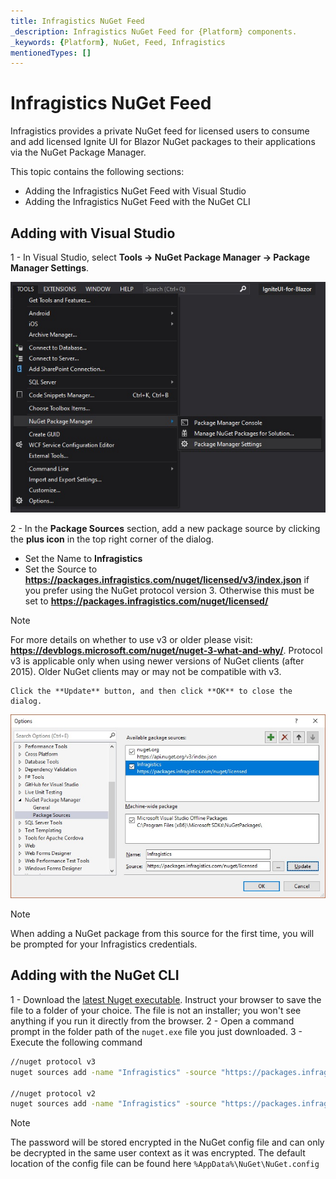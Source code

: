 ```yaml
---
title: Infragistics NuGet Feed
_description: Infragistics NuGet Feed for {Platform} components.
_keywords: {Platform}, NuGet, Feed, Infragistics
mentionedTypes: []
---
```


# Infragistics NuGet Feed

Infragistics provides a private NuGet feed for licensed users to consume and add licensed Ignite UI for Blazor NuGet packages to their applications via the NuGet Package Manager.

This topic contains the following sections:

- Adding the Infragistics NuGet Feed with Visual Studio
- Adding the Infragistics NuGet Feed with the NuGet CLI

## Adding with Visual Studio

1 - In Visual Studio, select **Tools → NuGet Package Manager → Package Manager Settings**.

<img src="../images/general/nuget-package-manager-setting-menu-item.jpg" />

2 - In the **Package Sources** section, add a new package source by clicking the **plus icon** in the top right corner of the dialog.
   - Set the Name to **Infragistics**
   - Set the Source to **https://packages.infragistics.com/nuget/licensed/v3/index.json** if you prefer using the NuGet protocol version 3. Otherwise this must be set to **https://packages.infragistics.com/nuget/licensed/**

> [!Note]
> For more details on whether to use v3 or older please visit: **https://devblogs.microsoft.com/nuget/nuget-3-what-and-why/**. Protocol v3 is applicable only when using newer versions of NuGet clients (after 2015). Older NuGet clients may or may not be compatible with v3.

    Click the **Update** button, and then click **OK** to close the dialog.

<img src="../images/general/nuget-package-manager-package-sources-ig-server.jpg" />

> [!Note]
> When adding a NuGet package from this source for the first time, you will be prompted for your Infragistics credentials.

## Adding with the NuGet CLI

1 - Download the [latest Nuget executable](https://dist.nuget.org/win-x86-commandline/latest/nuget.exe). Instruct your browser to save the file to a folder of your choice. The file is not an installer; you won't see anything if you run it directly from the browser.
2 - Open a command prompt in the folder path of the `nuget.exe` file you just downloaded.
3 - Execute the following command

```cmd
//nuget protocol v3
nuget sources add -name "Infragistics" -source "https://packages.infragistics.com/nuget/licensed/v3/index.json" -username "your login email" -password "your password"

//nuget protocol v2
nuget sources add -name "Infragistics" -source "https://packages.infragistics.com/nuget/licensed" -username "your login email" -password "your password"
```

> [!Note]
> The password will be stored encrypted in the NuGet config file and can only be decrypted in the same user context as it was encrypted. The default location of the config file can be found here `%AppData%\NuGet\NuGet.config`